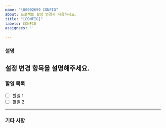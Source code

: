 ```yaml
---
name: "\U0002699 CONFIG"
about: 프로젝트 설정 변경시 사용하세요.
title: "[CONFIG]"
labels: CONFIG
assignees: ''

---
```


### 설명
설정 변경 항목을 설명해주세요.
---

### 할일 목록
- [ ] 할일 1
- [ ] 할일 2

---

### 기타 사항
